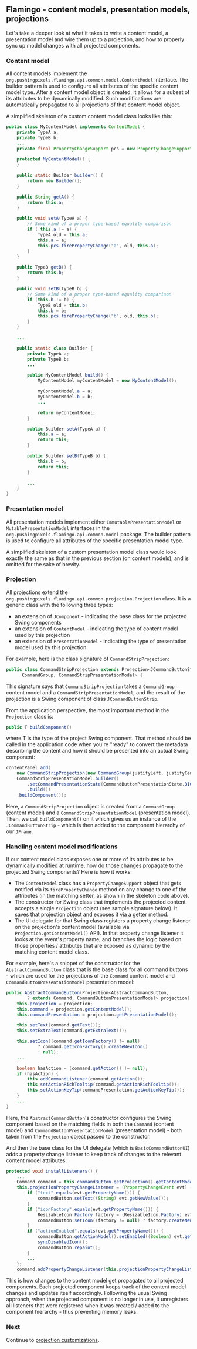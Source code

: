 ## Flamingo - content models, presentation models, projections

Let's take a deeper look at what it takes to write a content model, a presentation model and wire them up to a projection, and how to properly sync up model changes with all projected components.

### Content model

All content models implement the `org.pushingpixels.flamingo.api.common.model.ContentModel` interface. The builder pattern is used to configure all attributes of the specific content model type. After a content model object is created, it allows for a subset of its attributes to be dynamically modified. Such modifications are automatically propagated to all projections of that content model object.

A simplified skeleton of a custom content model class looks like this:

```java
public class MyContentModel implements ContentModel {
    private TypeA a;
    private TypeB b;
    ...
    private final PropertyChangeSupport pcs = new PropertyChangeSupport(this);

    protected MyContentModel() {
    }

    public static Builder builder() {
        return new Builder();
    }

    public String getA() {
        return this.a;
    }

    public void setA(TypeA a) {
        // Some kind of a proper type-based equality comparison
        if (!this.a != a) {
            TypeA old = this.a;
            this.a = a;
            this.pcs.firePropertyChange("a", old, this.a);
        }
    }

    public TypeB getB() {
        return this.b;
    }

    public void setB(TypeB b) {
        // Some kind of a proper type-based equality comparison
        if (this.b != b) {
            TypeB old = this.b;
            this.b = b;
            this.pcs.firePropertyChange("b", old, this.b);
        }
    }

    ...    

    public static class Builder {
        private TypeA a;
        private TypeB b;
        ...

        public MyContentModel build() {
            MyContentModel myContentModel = new MyContentModel();

            myContentModel.a = a;
            myContentModel.b = b;
            ...

            return myContentModel;
        }

        public Builder setA(TypeA a) {
            this.a = a;
            return this;
        }

        public Builder setB(TypeB b) {
            this.b = b;
            return this;
        }

        ...
    }
}
```

### Presentation model

All presentation models implement either `ImmutablePresentationModel` or `MutablePresentationModel` interfaces in the  `org.pushingpixels.flamingo.api.common.model` package. The builder pattern is used to configure all attributes of the specific presentation model type.

A simplified skeleton of a custom presentation model class would look exactly the same as that in the previous section (on content models), and is omitted for the sake of brevity.

### Projection

All projections extend the `org.pushingpixels.flamingo.api.common.projection.Projection` class. It is a generic class with the following three types:

- an extension of `JComponent` - indicating the base class for the projected Swing components
- an extension of `ContentModel` - indicating the type of content model used by this projection
- an extension of `PresentationModel` - indicating the type of presentation model used by this projection

For example, here is the class signature of `CommandStripProjection`:

```java
public class CommandStripProjection extends Projection<JCommandButtonStrip,
      CommandGroup, CommandStripPresentationModel> {
```

This signature says that `CommandStripProjection` takes a `CommandGroup` content model and a `CommandStripPresentationModel`, and the result of the projection is a Swing component of class `JCommandButtonStrip`.

From the application perspective, the most important method in the `Projection` class is:

```java
public T buildComponent()
```

where T is the type of the project Swing component. That method should be called in the application code when you're "ready" to convert the metadata describing the content and how it should be presented into an actual Swing component:

```java
contentPanel.add(
    new CommandStripProjection(new CommandGroup(justifyLeft, justifyCenter, justifyRight, justifyFill),
    CommandStripPresentationModel.builder()
        .setCommandPresentationState(CommandButtonPresentationState.BIG)
        .build())
    .buildComponent());
```

Here, a `CommandStripProjection` object is created from a `CommandGroup` (content model) and a `CommandStripPresentationModel` (presentation model). Then, we call `buildComponent()` on it which gives us an instance of the `JCommandButtonStrip` - which is then added to the component hierarchy of our `JFrame`.

### Handling content model modifications

If our content model class exposes one or more of its attributes to be dynamically modified at runtime, how do those changes propagate to the projected Swing components? Here is how it works:

- The `ContentModel` class has a `PropertyChangeSupport` object that gets notified via its `firePropertyChange` method on any change to one of the attributes (in the matching setter, as shown in the skeleton code above).
- The constructor for Swing class that implements the projected content accepts a single `Projection` object (see sample signature below). It saves that projection object and exposes it via a getter method.
- The UI delegate for that Swing class registers a property change listener on the projection's content model (available via `Projection.getContentModel()` API). In that property change listener it looks at the event's property name, and branches the logic based on those properties / attributes that are exposed as dynamic by the matching content model class.

For example, here's a snippet of the constructor for the `AbstractCommandButton` class that is the base class for all command buttons - which are used for the projections of the `Command` content model and `CommandButtonPresentationModel` presentation model:

```java
public AbstractCommandButton(Projection<AbstractCommandButton,
        ? extends Command, CommandButtonPresentationModel> projection) {
    this.projection = projection;
    this.command = projection.getContentModel();
    this.commandPresentation = projection.getPresentationModel();

    this.setText(command.getText());
    this.setExtraText(command.getExtraText());

    this.setIcon((command.getIconFactory() != null)
            ? command.getIconFactory().createNewIcon()
            : null);
    ...

    boolean hasAction = (command.getAction() != null);
    if (hasAction) {
        this.addCommandListener(command.getAction());
        this.setActionRichTooltip(command.getActionRichTooltip());
        this.setActionKeyTip(commandPresentation.getActionKeyTip());
    }
    ...
}
```

Here, the `AbstractCommandButton`'s constructor configures the Swing component based on the matching fields in both the `Command` (content model) and `CommandButtonPresentationModel` (presentation model) - both taken from the `Projection` object passed to the constructor.

And then the base class for the UI delegate (which is `BasicCommandButtonUI`) adds a property change listener to keep track of changes to the relevant content model attributes:

```java
protected void installListeners() {
    ...
    Command command = this.commandButton.getProjection().getContentModel();
    this.projectionPropertyChangeListener = (PropertyChangeEvent evt) -> {
        if ("text".equals(evt.getPropertyName())) {
            commandButton.setText((String) evt.getNewValue());
        }
        if ("iconFactory".equals(evt.getPropertyName())) {
            ResizableIcon.Factory factory = (ResizableIcon.Factory) evt.getNewValue();
            commandButton.setIcon((factory != null) ? factory.createNewIcon() : null);
        }
        if ("actionEnabled".equals(evt.getPropertyName())) {
            commandButton.getActionModel().setEnabled((Boolean) evt.getNewValue());
            syncDisabledIcon();
            commandButton.repaint();
        }
        ...
    };
    command.addPropertyChangeListener(this.projectionPropertyChangeListener);
```

This is how changes to the content model get propagated to all projected components. Each projected component keeps track of the content model changes and updates itself accordingly. Following the usual Swing approach, when the projected component is no longer in use, it unregisters all listeners that were registered when it was created / added to the component hierarchy - thus preventing memory leaks.

### Next

Continue to [projection customizations](ProjectionCustomization.md).
